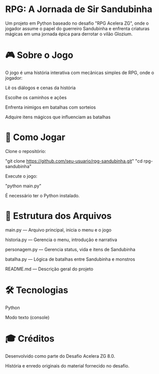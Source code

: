 # RPG: A Jornada de Sir Sandubinha

Um projeto em Python baseado no desafio "RPG Acelera ZG", onde o jogador assume o papel do guerreiro Sandubinha e enfrenta criaturas mágicas em uma jornada épica para derrotar o vilão Glozium.


# 🎮 Sobre o Jogo

O jogo é uma história interativa com mecânicas simples de RPG, onde o jogador:

Lê os diálogos e cenas da história

Escolhe os caminhos e ações

Enfrenta inimigos em batalhas com sorteios

Adquire itens mágicos que influenciam as batalhas


# 🚀 Como Jogar

Clone o repositório:

"git clone https://github.com/seu-usuario/rpg-sandubinha.git"
"cd rpg-sandubinha"

Execute o jogo:

"python main.py"

É necessário ter o Python instalado.


# 📁 Estrutura dos Arquivos

main.py — Arquivo principal, inicia o menu e o jogo

historia.py — Gerencia o menu, introdução e narrativa

personagem.py — Gerencia status, vida e itens de Sandubinha

batalha.py — Lógica de batalhas entre Sandubinha e monstros

README.md — Descrição geral do projeto


# 🛠️ Tecnologias

Python 

Modo texto (console)


# 🎓 Créditos

Desenvolvido como parte do Desafio Acelera ZG 8.0.

História e enredo originais do material fornecido no desafio.
